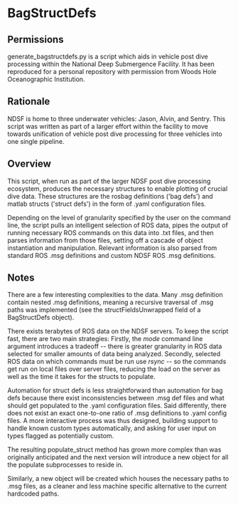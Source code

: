 # BagStructDefs

## Permissions
generate_bagstructdefs.py is a script which aids in vehicle post dive processing within the National Deep Submergence Facility.
It has been reproduced for a personal repository with permission from Woods Hole Oceanographic Institution.

## Rationale 
NDSF is home to three underwater vehicles: Jason, Alvin, and Sentry. This script was written as part of a larger effort 
within the facility to move towards unification of vehicle post dive processing for three vehicles into one single pipeline. 

## Overview 
This script, when run as part of the larger NDSF post dive processing ecosystem, produces the necessary structures to enable
plotting of crucial dive data. These structures are the rosbag definitions ('bag defs') and matlab structs ('struct defs')
in the form of .yaml configuration files. 

Depending on the level of granularity specified by the user on the command line, the script pulls an intelligent
selection of ROS data, pipes the output of running necessary ROS commands on this data into .txt files, and then 
parses information from those files, setting off a cascade of object instantiation and manipulation. Relevant information 
is also parsed from standard ROS .msg definitions and custom NDSF ROS .msg definitions. 

## Notes
There are a few interesting complexities to the data. Many .msg definition contain nested .msg definitions, meaning 
a recursive traversal of .msg paths was implemented (see the structFieldsUnwrapped field of a BagStructDefs object). 

There exists terabytes of ROS data on the NDSF servers. To keep the script fast, there are two main strategies: Firstly,
the _mode_ command line argument introduces a tradeoff -- there is greater granularity in ROS data selected for 
smaller amounts of data being analyzed. Secondly, selected ROS data on which commands must be run use _rsync_ -- so 
the commands get run on local files over server files, reducing the load on the server as well as the time it takes 
for the structs to populate.

Automation for struct defs is less straightforward than automation for bag defs because there exist inconsistencies
between .msg def files and what should get populated to the .yaml configuration files. Said differently, there does not
exist an exact one-to-one ratio of .msg definitions to .yaml config files. A more interactive process was thus designed, 
building support to handle known custom types automatically, and asking for user input on types flagged as potentially custom. 

The resulting populate_struct method has grown more complex than was originally anticipated
and the next version will introduce a new object for all the populate subprocesses to reside in.

Similarly, a new object will be created which houses the necessary paths to .msg files, as a cleaner and less 
machine specific alternative to the current hardcoded paths. 

